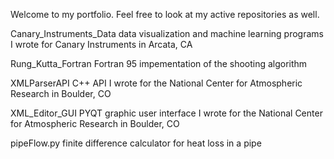 Welcome to my portfolio. Feel free to look at my active repositories as well.

Canary_Instruments_Data
   data visualization and machine learning programs I wrote for Canary Instruments in Arcata, CA

Rung_Kutta_Fortran
  Fortran 95 impementation of the shooting algorithm

XMLParserAPI
  C++ API I wrote for the National Center for Atmospheric Research in Boulder, CO

XML_Editor_GUI
  PYQT graphic user interface I wrote for the National Center for Atmospheric Research in Boulder, CO

pipeFlow.py
  finite difference calculator for heat loss in a pipe
